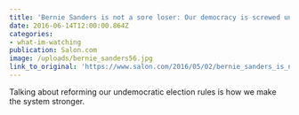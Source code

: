 ```yaml
---
title: 'Bernie Sanders is not a sore loser: Our democracy is screwed unless we fix the unfair rules'
date: 2016-06-14T12:00:00.864Z
categories: 
- what-im-watching
publication: Salon.com
image: /uploads/bernie_sanders56.jpg
link_to_original: 'https://www.salon.com/2016/05/02/bernie_sanders_is_not_a_sore_loser_our_democracy_is_screwed_unless_we_fix_the_unfair_rules/'
---
```



Talking about reforming our undemocratic election rules is how we make the system stronger.
